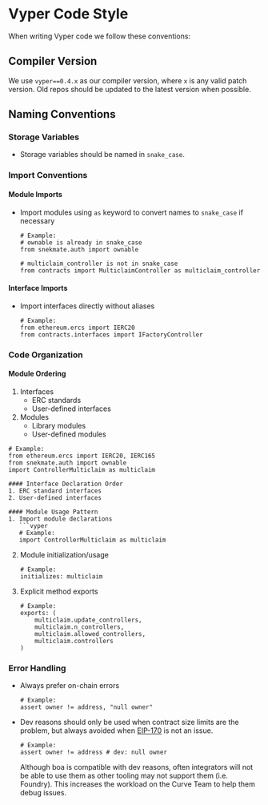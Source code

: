 # Vyper Code Style
When writing Vyper code we follow these conventions:

## Compiler Version
   We use `vyper==0.4.x` as our compiler version, where `x` is any valid patch version. Old repos should be updated to the latest version when possible.

## Naming Conventions

### Storage Variables

- Storage variables should be named in `snake_case`.


### Import Conventions

#### Module Imports
- Import modules using `as` keyword to convert names to `snake_case` if necessary
  ```vyper
  # Example:
  # ownable is already in snake_case
  from snekmate.auth import ownable 

  # multiclaim_controller is not in snake_case
  from contracts import MulticlaimController as multiclaim_controller

#### Interface Imports
- Import interfaces directly without aliases
  ```vyper
  # Example:
  from ethereum.ercs import IERC20
  from contracts.interfaces import IFactoryController
  ```

### Code Organization

#### Module Ordering
1. Interfaces
   - ERC standards
   - User-defined interfaces
2. Modules
   - Library modules
   - User-defined modules

```vyper
# Example:
from ethereum.ercs import IERC20, IERC165
from snekmate.auth import ownable
import ControllerMulticlaim as multiclaim

#### Interface Declaration Order
1. ERC standard interfaces
2. User-defined interfaces

#### Module Usage Pattern
1. Import module declarations
   ```vyper
   # Example:
   import ControllerMulticlaim as multiclaim
   ```
2. Module initialization/usage
   ```vyper
   # Example:
   initializes: multiclaim
   ```
3. Explicit method exports
   ```vyper
   # Example:
   exports: (
       multiclaim.update_controllers,
       multiclaim.n_controllers,
       multiclaim.allowed_controllers,
       multiclaim.controllers
   )
   ```

### Error Handling
- Always prefer on-chain errors
  ```vyper
  # Example:
  assert owner != address, "null owner"
  ```
- Dev reasons should only be used when contract size limits are the problem, but always avoided when [EIP-170](https://eips.ethereum.org/EIPS/eip-170) is not an issue.
  ```vyper
  # Example:
  assert owner != address # dev: null owner
  ```
  Although boa is compatible with dev reasons, often integrators will not be able to use them as other tooling may not support them (i.e. Foundry). This increases the workload on the Curve Team to help them debug issues.